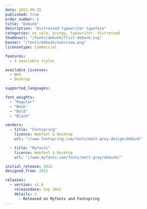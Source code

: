 ```yaml
---
date: 2012-09-25
published: true
order_number: 6
title: "Debunk"
description: "Distressed typewriter typeface"
categories: on sale, grungy, typewriter, distressed
thumbnail: "/fonts/debunk/flist-debunk.svg"
banner: "/fonts/debunk/overview.png"
licensetype: Commercial

features:
  - 4 available styles

available_licenses:
  - Web
  - Desktop

supported_languages:

font_weights:
  - "Regular"
  - "Book"
  - "Bold"
  - "Black"

vendors:
  - title: "Fontspring"
    licence: Webfont & Desktop
    url: "//www.fontspring.com/fonts/matt-grey-design/debunk"

  - title: "Myfonts"
    licence: Webfont & Desktop
    url: "//www.myfonts.com/fonts/matt-grey/debunk/"

initial_release: 2012
designed_from: 2012

releases:
  - version: v1.0
    releasedate: Sep 2012
    details: >
      - Released on Myfonts and Fontspring
---
```

